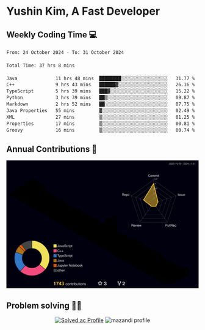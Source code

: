 # Yushin Kim, A Fast Developer

## Weekly Coding Time 💻

<!--START_SECTION:waka-->

```txt
From: 24 October 2024 - To: 31 October 2024

Total Time: 37 hrs 8 mins

Java              11 hrs 48 mins  ████████░░░░░░░░░░░░░░░░░   31.77 %
C++               9 hrs 43 mins   ██████▓░░░░░░░░░░░░░░░░░░   26.16 %
TypeScript        5 hrs 39 mins   ███▓░░░░░░░░░░░░░░░░░░░░░   15.22 %
Python            3 hrs 39 mins   ██▒░░░░░░░░░░░░░░░░░░░░░░   09.87 %
Markdown          2 hrs 52 mins   ██░░░░░░░░░░░░░░░░░░░░░░░   07.75 %
Java Properties   55 mins         ▓░░░░░░░░░░░░░░░░░░░░░░░░   02.49 %
XML               27 mins         ▒░░░░░░░░░░░░░░░░░░░░░░░░   01.25 %
Properties        17 mins         ▒░░░░░░░░░░░░░░░░░░░░░░░░   00.81 %
Groovy            16 mins         ▒░░░░░░░░░░░░░░░░░░░░░░░░   00.74 %
```

<!--END_SECTION:waka-->

## Annual Contributions 🏃

![](./profile-3d-contrib/profile-night-rainbow.svg)

## Problem solving 👨‍💻

<div align="center">

[![Solved.ac Profile](http://mazassumnida.wtf/api/v2/generate_badge?boj=kys010306)](https://solved.ac/kys010306)
![mazandi profile](http://mazandi.herokuapp.com/api?handle=kys010306&theme=dark)

</div>
